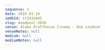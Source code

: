 ```yaml
---
sequence: 1
date: 2016-03-10
imdbId: tt1431045
slug: deadpool-2016
venue: Alamo Drafthouse Cinema - One Loudoun
venueNotes: null
medium: null
mediumNotes: null
---
```


